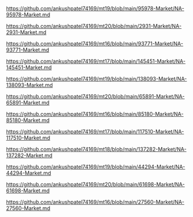 <p><a href="https://github.com/ankushpatel74169/mt19/blob/main/95978-Market/NA-95978-Market.md">https://github.com/ankushpatel74169/mt19/blob/main/95978-Market/NA-95978-Market.md</a></p><p><a href="https://github.com/ankushpatel74169/mt20/blob/main/2931-Market/NA-2931-Market.md">https://github.com/ankushpatel74169/mt20/blob/main/2931-Market/NA-2931-Market.md</a></p><p><a href="https://github.com/ankushpatel74169/mt16/blob/main/93771-Market/NA-93771-Market.md">https://github.com/ankushpatel74169/mt16/blob/main/93771-Market/NA-93771-Market.md</a></p><p><a href="https://github.com/ankushpatel74169/mt17/blob/main/145451-Market/NA-145451-Market.md">https://github.com/ankushpatel74169/mt17/blob/main/145451-Market/NA-145451-Market.md</a></p><p><a href="https://github.com/ankushpatel74169/mt19/blob/main/138093-Market/NA-138093-Market.md">https://github.com/ankushpatel74169/mt19/blob/main/138093-Market/NA-138093-Market.md</a></p><p><a href="https://github.com/ankushpatel74169/mt20/blob/main/65891-Market/NA-65891-Market.md">https://github.com/ankushpatel74169/mt20/blob/main/65891-Market/NA-65891-Market.md</a></p><p><a href="https://github.com/ankushpatel74169/mt16/blob/main/85180-Market/NA-85180-Market.md">https://github.com/ankushpatel74169/mt16/blob/main/85180-Market/NA-85180-Market.md</a></p><p><a href="https://github.com/ankushpatel74169/mt17/blob/main/117510-Market/NA-117510-Market.md">https://github.com/ankushpatel74169/mt17/blob/main/117510-Market/NA-117510-Market.md</a></p><p><a href="https://github.com/ankushpatel74169/mt18/blob/main/137282-Market/NA-137282-Market.md">https://github.com/ankushpatel74169/mt18/blob/main/137282-Market/NA-137282-Market.md</a></p><p><a href="https://github.com/ankushpatel74169/mt19/blob/main/44294-Market/NA-44294-Market.md">https://github.com/ankushpatel74169/mt19/blob/main/44294-Market/NA-44294-Market.md</a></p><p><a href="https://github.com/ankushpatel74169/mt20/blob/main/61698-Market/NA-61698-Market.md">https://github.com/ankushpatel74169/mt20/blob/main/61698-Market/NA-61698-Market.md</a></p><p><a href="https://github.com/ankushpatel74169/mt16/blob/main/27560-Market/NA-27560-Market.md">https://github.com/ankushpatel74169/mt16/blob/main/27560-Market/NA-27560-Market.md</a></p>
